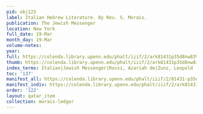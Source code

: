 ```yaml
---
pid: obj123
label: Italian Hebrew Literature. By Rev. S. Morais.
publication: The Jewish Messenger
location: New York
full_date: 19-Mar
month_day: 19-Mar
volume-notes:
year:
full: https://colenda.library.upenn.edu/phalt/iiif/2/ark81431p35d8nw83%2FSHA256E-s7763618--83c7f92c94a6653bf97bc93eb7ab21bc1bed268821fcb826d12a5b01242f7ab3.jpeg/full/3500,/0/default.jpg
thumb: https://colenda.library.upenn.edu/phalt/iiif/2/ark81431p35d8nw83%2FSHA256E-s7763618--83c7f92c94a6653bf97bc93eb7ab21bc1bed268821fcb826d12a5b01242f7ab3.jpeg/full/!200,200/0/default.jpg
index_terms: Italian|Jewish Messenger|Rossi, Azariah de|Zunz, Leopold
toc: '137'
manifest_all: https://colenda.library.upenn.edu/phalt/iiif/2/81431-p35d8nw83/manifest
manifest_indiv: https://colenda.library.upenn.edu/phalt/iiif/2/ark81431p35d8nw83%2FSHA256E-s7763618--83c7f92c94a6653bf97bc93eb7ab21bc1bed268821fcb826d12a5b01242f7ab3.jpeg
order: '122'
layout: qatar_item
collection: morais-ledger
---
```

